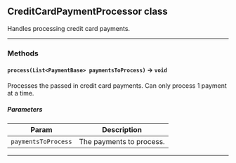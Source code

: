 ## CreditCardPaymentProcessor class

Handles processing credit card payments.

---
### Methods
<!-- panels:start -->
<!-- div:left-panel -->
#### `process(List<PaymentBase> paymentsToProcess)` → `void`

Processes the passed in credit card payments. Can only process 1 payment at a time.
##### Parameters
|Param|Description|
|-----|-----------|
|`paymentsToProcess` |  The payments to process. |

<!-- panels:end -->
---
